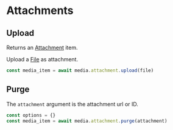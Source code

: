 # Attachments

## Upload

Returns an [Attachment](/types.html#attachment) item.

Upload a [File](https://developer.mozilla.org/en-US/docs/Web/API/File) as attachment.

```javascript
const media_item = await media.attachment.upload(file)
```

## Purge

The `attachment` argument is the attachment url or ID.

```javascript
const options = {}
const media_item = await media.attachment.purge(attachment)
```
